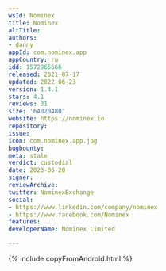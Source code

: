 ```yaml
---
wsId: Nominex
title: Nominex
altTitle: 
authors:
- danny
appId: com.nominex.app
appCountry: ru
idd: 1572965666
released: 2021-07-17
updated: 2022-06-23
version: 1.4.1
stars: 4.1
reviews: 31
size: '64020480'
website: https://nominex.io
repository: 
issue: 
icon: com.nominex.app.jpg
bugbounty: 
meta: stale
verdict: custodial
date: 2023-06-20
signer: 
reviewArchive: 
twitter: NominexExchange
social:
- https://www.linkedin.com/company/nominex
- https://www.facebook.com/Nominex
features: 
developerName: Nominex Limited

---
```


{% include copyFromAndroid.html %}

